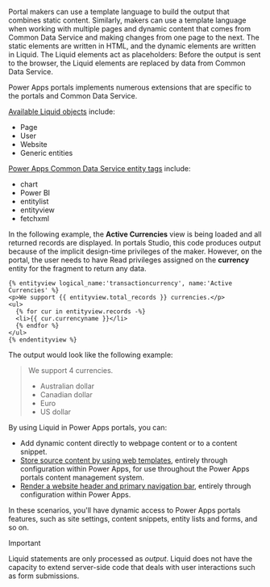 Portal makers can use a template language to build the output that combines static content. Similarly, makers can use a template language when working with multiple pages and dynamic content that comes from Common Data Service and making changes from one page to the next. The static elements are written in HTML, and the dynamic elements are written in Liquid. The Liquid elements act as placeholders: Before the output is sent to the browser, the Liquid elements are replaced by data from Common Data Service.

Power Apps portals implements numerous extensions that are specific to the portals and Common Data Service.

[Available Liquid objects](https://docs.microsoft.com/powerapps/maker/portals/liquid/liquid-objects/?azure-portal=true) include:

- Page
- User
- Website
- Generic entities

[Power Apps Common Data Service entity tags](https://docs.microsoft.com/powerapps/maker/portals/liquid/portals-entity-tags/?azure-portal=true) include:

- chart
- Power BI
- entitylist
- entityview
- fetchxml

In the following example, the **Active Currencies** view is being loaded and all returned records are displayed. In portals Studio, this code produces output because of the implicit design-time privileges of the maker. However, on the portal, the user needs to have Read privileges assigned on the **currency** entity for the fragment to return any data.

```twig
{% entityview logical_name:'transactioncurrency', name:'Active Currencies' %}
<p>We support {{ entityview.total_records }} currencies.</p>
<ul>
  {% for cur in entityview.records -%}
  <li>{{ cur.currencyname }}</li>
  {% endfor %}
</ul>
{% endentityview %}
```

The output would look like the following example:

> We support 4 currencies.
>
> * Australian dollar
> * Canadian dollar
> * Euro
> * US dollar

By using Liquid in Power Apps portals, you can:

- Add dynamic content directly to webpage content or to a content snippet.
- [Store source content by using web templates](https://docs.microsoft.com/dynamics365/customer-engagement/portals/store-content-web-templates/?azure-portal=true), entirely through configuration within Power Apps, for use throughout the Power Apps portals content management system.
- [Render a website header and primary navigation bar](https://docs.microsoft.com/powerapps/maker/portals/liquid/render-site-header-primary-navigation/?azure-portal=true), entirely through configuration within Power Apps.

In these scenarios, you'll have dynamic access to Power Apps portals features, such as site settings, content snippets, entity lists and forms, and so on.

> [!IMPORTANT]
> Liquid statements are only processed as *output*. Liquid does not have the capacity to extend server-side code that deals with user interactions such as form submissions.

